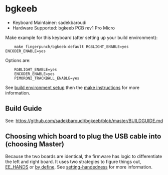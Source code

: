 # bgkeeb

* Keyboard Maintainer: sadekbaroudi
* Hardware Supported: bgkeeb PCB rev1 Pro Micro

Make example for this keyboard (after setting up your build environment):
```
    make fingerpunch/bgkeeb:default RGBLIGHT_ENABLE=yes ENCODER_ENABLE=yes
```

Options are:
```
    RGBLIGHT_ENABLE=yes
    ENCODER_ENABLE=yes
    PIMORONI_TRACKBALL_ENABLE=yes
```

See [build environment setup](https://docs.qmk.fm/#/getting_started_build_tools) then the [make instructions](https://docs.qmk.fm/#/getting_started_make_guide) for more information.

## Build Guide

See:
https://github.com/sadekbaroudi/bgkeeb/blob/master/BUILDGUIDE.md

## Choosing which board to plug the USB cable into (choosing Master)

Because the two boards are identical, the firmware has logic to differentiate the left and right board. It uses two strategies to figure things out, [EE_HANDS](https://docs.qmk.fm/#/feature_split_keyboard?id=handedness-by-eeprom) or [by define](https://docs.qmk.fm/#/feature_split_keyboard?id=handedness-by-define). See [setting-handedness](https://docs.qmk.fm/#/config_options?id=setting-handedness) for more information.
